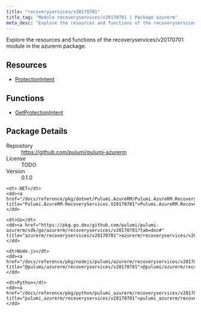 ```yaml
---
title: "recoveryservices/v20170701"
title_tag: "Module recoveryservices/v20170701 | Package azurerm"
meta_desc: "Explore the resources and functions of the recoveryservices/v20170701 module in the azurerm package."
---
```


<!-- WARNING: this file was generated by Pulumi Docs Generator. -->
<!-- Do not edit by hand unless you're certain you know what you are doing! -->

Explore the resources and functions of the recoveryservices/v20170701 module in the azurerm package.

<h2 id="resources">Resources</h2>
<ul class="api">
    <li><a href="protectionintent" title="ProtectionIntent"><span class="symbol resource"></span>ProtectionIntent</a></li>
</ul>

<h2 id="functions">Functions</h2>
<ul class="api">
    <li><a href="getprotectionintent" title="GetProtectionIntent"><span class="symbol function"></span>GetProtectionIntent</a></li>
</ul>

<h2 id="package-details">Package Details</h2>
<dl class="package-details">
	<dt>Repository</dt>
	<dd><a href="https://github.com/pulumi/pulumi-azurerm">https://github.com/pulumi/pulumi-azurerm</a></dd>
	<dt>License</dt>
	<dd>TODO</dd>
	<dt>Version</dt>
	<dd>0.1.0</dd>
</dl>



<dl class="tabular">

    <dt>.NET</dt>
    <dd><a href="/docs/reference/pkg/dotnet/Pulumi.AzureRM/Pulumi.AzureRM.RecoveryServices.V20170701.html" title="Pulumi.AzureRM.RecoveryServices.V20170701">Pulumi.AzureRM.RecoveryServices.V20170701</a></dd>

    <dt>Go</dt>
    <dd><a href="https://pkg.go.dev/github.com/pulumi/pulumi-azurerm/sdk/go/azurerm/recoveryservices/v20170701?tab=doc#" title="azurerm/recoveryservices/v20170701">azurerm/recoveryservices/v20170701</a></dd>

    <dt>Node.js</dt>
    <dd><a href="/docs/reference/pkg/nodejs/pulumi/azurerm/recoveryservices/v20170701/#" title="@pulumi/azurerm/recoveryservices/v20170701">@pulumi/azurerm/recoveryservices/v20170701</a></dd>

    <dt>Python</dt>
    <dd><a href="/docs/reference/pkg/python/pulumi_azurerm/recoveryservices/v20170701" title="pulumi_azurerm/recoveryservices/v20170701">pulumi_azurerm/recoveryservices/v20170701</a></dd>

</dl>

